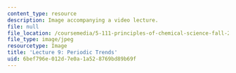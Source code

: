 ```yaml
---
content_type: resource
description: Image accompanying a video lecture.
file: null
file_location: /coursemedia/5-111-principles-of-chemical-science-fall-2008/6bef796e012d7e0a1a528769bd89b69f_9.jpg
file_type: image/jpeg
resourcetype: Image
title: 'Lecture 9: Periodic Trends'
uid: 6bef796e-012d-7e0a-1a52-8769bd89b69f
---
```


